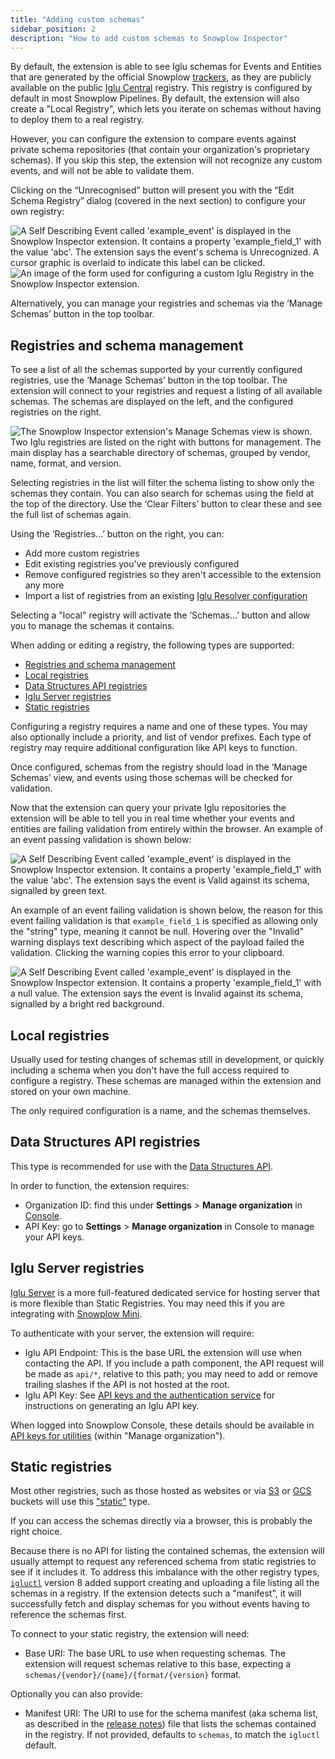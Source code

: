 ```yaml
---
title: "Adding custom schemas"
sidebar_position: 2
description: "How to add custom schemas to Snowplow Inspector"
---
```


By default, the extension is able to see Iglu schemas for Events and Entities that are generated by the official Snowplow [trackers](/docs/sources/trackers/index.md), as they are publicly available on the public [Iglu Central](/docs/api-reference/iglu/iglu-repositories/iglu-central/index.md) registry.
This registry is configured by default in most Snowplow Pipelines.
By default, the extension will also create a "Local Registry", which lets you iterate on schemas without having to deploy them to a real registry.

However, you can configure the extension to compare events against private schema repositories (that contain your organization's proprietary schemas).
If you skip this step, the extension will not recognize any custom events, and will not be able to validate them.

Clicking on the “Unrecognised” button will present you with the “Edit Schema Registry” dialog (covered in the next section) to configure your own registry:

![A Self Describing Event called 'example_event' is displayed in the Snowplow Inspector extension. It contains a property 'example_field_1' with the value 'abc'. The extension says the event's schema is Unrecognized. A cursor graphic is overlaid to indicate this label can be clicked.](../images/unrecognized-event.png)
![An image of the form used for configuring a custom Iglu Registry in the Snowplow Inspector extension.](../images/edit-registry.png)

Alternatively, you can manage your registries and schemas via the ‘Manage Schemas’ button in the top toolbar.

## Registries and schema management
To see a list of all the schemas supported by your currently configured registries, use the ‘Manage Schemas’ button in the top toolbar.
The extension will connect to your registries and request a listing of all available schemas.
The schemas are displayed on the left, and the configured registries on the right.

![The Snowplow Inspector extension's Manage Schemas view is shown. Two Iglu registries are listed on the right with buttons for management. The main display has a searchable directory of schemas, grouped by vendor, name, format, and version.](../images/manage-schemas.png)

Selecting registries in the list will filter the schema listing to show only the schemas they contain.
You can also search for schemas using the field at the top of the directory.
Use the ‘Clear Filters’ button to clear these and see the full list of schemas again.

Using the ‘Registries...’ button on the right, you can:

- Add more custom registries
- Edit existing registries you've previously configured
- Remove configured registries so they aren't accessible to the extension any more
- Import a list of registries from an existing [Iglu Resolver configuration](/docs/api-reference/iglu/iglu-resolver/index.md)

Selecting a "local" registry will activate the ‘Schemas...’ button and allow you to manage the schemas it contains.

When adding or editing a registry, the following types are supported:
- [Registries and schema management](#registries-and-schema-management)
- [Local registries](#local-registries)
- [Data Structures API registries](#data-structures-api-registries)
- [Iglu Server registries](#iglu-server-registries)
- [Static registries](#static-registries)

Configuring a registry requires a name and one of these types.
You may also optionally include a priority, and list of vendor prefixes.
Each type of registry may require additional configuration like API keys to function.

Once configured, schemas from the registry should load in the ‘Manage Schemas’ view, and events using those schemas will be checked for validation.

Now that the extension can query your private Iglu repositories the extension will be able to tell you in real time whether your events and entities are failing validation from entirely within the browser.
An example of an event passing validation is shown below:

![A Self Describing Event called 'example_event' is displayed in the Snowplow Inspector extension. It contains a property 'example_field_1' with the value 'abc'. The extension says the event is Valid against its schema, signalled by green text.](../images/event-passing-validation.png)

An example of an event failing validation is shown below, the reason for this event failing validation is that `example_field_1` is specified as allowing only the "string" type, meaning it cannot be null.
Hovering over the "Invalid" warning displays text describing which aspect of the payload failed the validation.
Clicking the warning copies this error to your clipboard.

![A Self Describing Event called 'example_event' is displayed in the Snowplow Inspector extension. It contains a property 'example_field_1' with a null value. The extension says the event is Invalid against its schema, signalled by a bright red background.](../images/event-validation-failed.png)

## Local registries
Usually used for testing changes of schemas still in development, or quickly including a schema when you don't have the full access required to configure a registry.
These schemas are managed within the extension and stored on your own machine.

The only required configuration is a name, and the schemas themselves.

## Data Structures API registries
This type is recommended for use with the [Data Structures API](/docs/data-product-studio/data-structures/manage/api/index.md).

In order to function, the extension requires:

- Organization ID: find this under **Settings** > **Manage organization** in [Console](https://console.snowplowanalytics.com).
- API Key: go to **Settings** > **Manage organization** in Console to manage your API keys.

## Iglu Server registries
[Iglu Server](/docs/api-reference/iglu/iglu-repositories/iglu-server/index.md) is a more full-featured dedicated service for hosting server that is more flexible than Static Registries.
You may need this if you are integrating with [Snowplow Mini](/docs/api-reference/snowplow-mini/index.md).

To authenticate with your server, the extension will require:
- Iglu API Endpoint: This is the base URL the extension will use when contacting the API. If you include a path component, the API request will be made as `api/*`, relative to this path; you may need to add or remove trailing slashes if the API is not hosted at the root.
- Iglu API Key: See [API keys and the authentication service](/docs/api-reference/iglu/iglu-repositories/iglu-server/index.md#5-api-keys-and-the-authentication-service-apiauth) for instructions on generating an Iglu API key.

When logged into Snowplow Console, these details should be available in [API keys for utilities](https://console.snowplowanalytics.com/iglu-keys) (within "Manage organization").

## Static registries
Most other registries, such as those hosted as websites or via [S3](https://aws.amazon.com/s3/) or [GCS](https://cloud.google.com/products/storage/) buckets will use this  ["static"](/docs/api-reference/iglu/iglu-repositories/static-repo/index.md) type.

If you can access the schemas directly via a browser, this is probably the right choice.

Because there is no API for listing the contained schemas, the extension will usually attempt to request any referenced schema from static registries to see if it includes it.
To address this imbalance with the other registry types, [`igluctl`](/docs/api-reference/iglu/igluctl-2/index.md) version 8 added support creating and uploading a file listing all the schemas in a registry.
If the extension detects such a "manifest", it will successfully fetch and display schemas for you without events having to reference the schemas first.

To connect to your static registry, the extension will need:
- Base URI: The base URL to use when requesting schemas. The extension will request schemas relative to this base, expecting a `schemas/{vendor}/{name}/{format/{version}` format.

Optionally you can also provide:
- Manifest URI: The URI to use for the schema manifest (aka schema list, as described in the [release notes](https://github.com/snowplow/igluctl/releases/tag/0.8.0)) file that lists the schemas contained in the registry. If not provided, defaults to `schemas`, to match the `igluctl` default.
